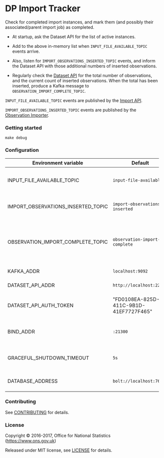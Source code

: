 DP Import Tracker
====

Check for completed import instances, and mark them (and possibly
their associated/parent import job) as completed.

* At startup, ask the Dataset API for the list of active instances.

* Add to the above in-memory list when `INPUT_FILE_AVAILABLE_TOPIC` events arrive.

* Also, listen for `IMPORT_OBSERVATIONS_INSERTED_TOPIC` events,
and inform the Dataset API with those additional numbers of inserted observations.

* Regularly check the [Dataset API](../dp-dataset-api) for the total number of observations,
and the current count of inserted observations.  When the total has been
inserted, produce a Kafka message to `OBSERVATION_IMPORT_COMPLETE_TOPIC`.

`INPUT_FILE_AVAILABLE_TOPIC` events are published by the [Import API](../dp-import-api).

`IMPORT_OBSERVATIONS_INSERTED_TOPIC` events are published by the
[Observation Importer](../dp-observation-importer).

### Getting started

`make debug`

### Configuration

| Environment variable                  | Default                                       | Description
| ------------------------------------- | --------------------------------------------- | -----------
| INPUT_FILE_AVAILABLE_TOPIC            | `input-file-available`                        | topic name for import file available events
| IMPORT_OBSERVATIONS_INSERTED_TOPIC    | `import-observations-inserted`                | topic name for numbers of inserted observations
| OBSERVATION_IMPORT_COMPLETE_TOPIC     | `observation-import-complete`                 | topic name to produce messages when all observations have been imported
| KAFKA_ADDR                            | `localhost:9092`                              | A list of kafka brokers
| DATASET_API_ADDR                      | `http://localhost:22000`                      | The address of Dataset API
| DATASET_API_AUTH_TOKEN                | "FD0108EA-825D-411C-9B1D-41EF7727F465"        | Authentication token for access to Dataset API
| BIND_ADDR                             | `:21300`                                      | address to listen on for healthcheck requests
| GRACEFUL_SHUTDOWN_TIMEOUT             | `5s`                                          | how much grace time to allow when shutting down
| DATABASE_ADDRESS                      | `bolt://localhost:7687`                       | The address of the database

### Contributing

See [CONTRIBUTING](CONTRIBUTING.md) for details.

### License

Copyright © 2016-2017, Office for National Statistics (https://www.ons.gov.uk)

Released under MIT license, see [LICENSE](LICENSE.md) for details.
